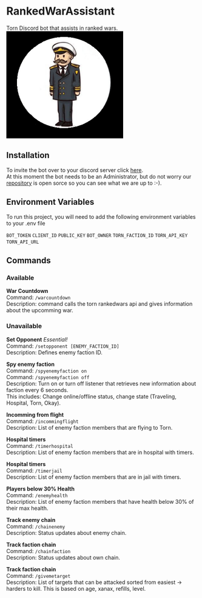# RankedWarAssistant

Torn Discord bot that assists in ranked wars.
![A Torn Discord bot that assists in ranked wars.](/AdmiralProfile.png)

## Installation

To invite the bot over to your discord server
click [here](https://discord.com/api/oauth2/authorize?client_id=932550905713270836&permissions=8&scope=bot%20applications.commands).
\
At this moment the bot needs to be an Administrator, but do
not worry our [repository](https://github.com/ibramsterdam/RankedWarAssistant) is open
sorce so you can see what we are up to :-).

## Environment Variables

To run this project, you will need to add the following environment variables to your .env file

`BOT_TOKEN`
`CLIENT_ID`
`PUBLIC_KEY`
`BOT_OWNER`
`TORN_FACTION_ID`
`TORN_API_KEY`
`TORN_API_URL`

## Commands

### Available

**War Countdown**
\
Command: `/warcountdown`
\
Description: command calls the torn rankedwars api and gives
information about the upcomming war.

### Unavailable

**Set Opponent** _Essential!_
\
Command: `/setopponent [ENEMY_FACTION_ID]`
\
Description: Defines enemy faction ID.

**Spy enemy faction**
\
Command: `/spyenemyfaction on`
\
Command: `/spyenemyfaction off`
\
Description: Turn on or turn off listener that retrieves new information
about faction every 6 seconds.
\
This includes: Change online/offline status,
change state (Traveling, Hospital, Torn, Okay).

**Incomming from flight**
\
Command: `/incommingflight`
\
Description: List of enemy faction members that are flying
to Torn.

**Hospital timers**
\
Command: `/timerhospital`
\
Description: List of enemy faction members that are in
hospital with timers.

**Hospital timers**
\
Command: `/timerjail`
\
Description: List of enemy faction members that are in
jail with timers.

**Players below 30% Health**
\
Command: `/enemyhealth`
\
Description: List of enemy faction members that have health
below 30% of their max health.

**Track enemy chain**
\
Command: `/chainenemy`
\
Description: Status updates about enemy chain.

**Track faction chain**
\
Command: `/chainfaction`
\
Description: Status updates about own chain.

**Track faction chain**
\
Command: `/givemetarget`
\
Description: List of targets that can be attacked sorted from easiest -> harders to kill.
This is based on age, xanax, refills, level.
